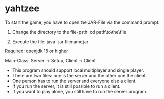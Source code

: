 # yahtzee

To start the game, you have to open the JAR-File via the command prompt:

1. Change the directory to the file-path:
cd path\to\the\file

2. Execute the file:
java -jar filename.jar

Required:
openjdk 15 or higher

Main-Class:
Server -> Setup,
Client -> Client

- This program should support local multiplayer and single player.
- There are two files: one is the server and the other one the client.
- One person has to run the server and everyone else a client.
- If you run the server, it is still possible to run a client.
- If you want to play alone, you still have to run the server program.
